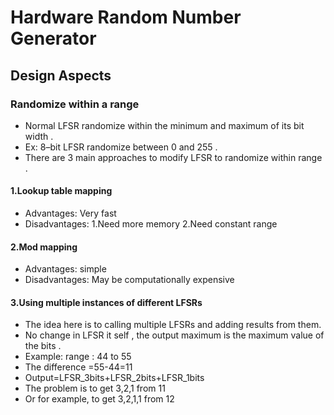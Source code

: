 
# Hardware Random Number Generator
## Design Aspects
### Randomize within a range
- Normal LFSR randomize within the minimum and maximum of its bit width .
- Ex: 8–bit LFSR randomize between 0 and 255 . 
- There are 3 main approaches to modify LFSR to randomize within range .
#### 1.Lookup table mapping
- Advantages:
Very fast
- Disadvantages:
1.Need more memory
2.Need constant range

#### 2.Mod mapping
- Advantages:
simple
- Disadvantages:
May be computationally expensive

#### 3.Using multiple instances of different LFSRs
- The idea here is to calling multiple LFSRs and adding results from them.
- No change in LFSR it self , the output maximum is the maximum value of the bits .
- Example: range : 44 to 55 
- The difference =55-44=11
- Output=LFSR_3bits+LFSR_2bits+LFSR_1bits
- The problem is to get 3,2,1 from 11
- Or for example, to get 3,2,1,1 from 12


